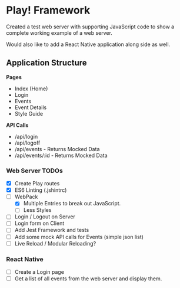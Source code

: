 # Play! Framework

Created a test web server with supporting JavaScript code to show a complete working example of a web server.

Would also like to add a React Native application along side as well.

## Application Structure

**Pages**
* Index (Home)
* Login
* Events
* Event Details
* Style Guide

**API Calls**
* /api/login
* /api/logoff
* /api/events - Returns Mocked Data
* /api/events/:id - Returns Mocked Data



### Web Server TODOs
* [x] Create Play routes
* [x] ES6 Linting (.jshintrc)
* [ ] WebPack
    * [x] Multiple Entries to break out JavaScript.
    * [ ] Less Styles
* [ ] Login / Logout on Server
* [ ] Login form on Client
* [ ] Add Jest Framework and tests
* [ ] Add some mock API calls for Events (simple json list)
* [ ] Live Reload / Modular Reloading?

### React Native
* [ ] Create a Login page
* [ ] Get a list of all events from the web server and display them.
